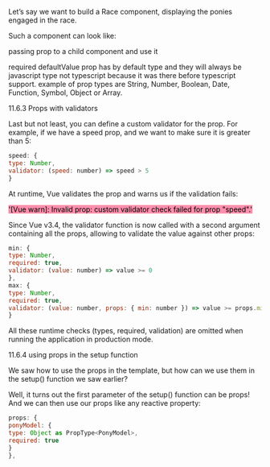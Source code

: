 Let’s say we want to build a Race component, displaying the ponies engaged in the race.

Such a component can look like:

passing prop to a child component and use it 

required 
defaultValue
prop has by default type and they will always be javascript type not typescript because it was there before typescript support. example of prop types are String, Number, Boolean, Date, Function, Symbol, Object or Array.

11.6.3 Props with validators

Last but not least, you can define a custom validator for the prop. For example, if we have a speed prop, and we want to make sure it is greater than 5:

```js
speed: {
type: Number,
validator: (speed: number) => speed > 5
}
```

At runtime, Vue validates the prop and warns us if the validation fails:

<mark style="background: #FF5582A6;">'[Vue warn]: Invalid prop: custom validator check failed for prop "speed".'</mark>

Since Vue v3.4, the validator function is now called with a second argument containing all the props, allowing to validate the value against other props:

```js
min: {
type: Number,
required: true,
validator: (value: number) => value >= 0
},
max: {
type: Number,
required: true,
validator: (value: number, props: { min: number }) => value >= props.min
}
```

All these runtime checks (types, required, validation) are omitted when running the application in production mode.

11.6.4 using props in the setup function

We saw how to use the props in the template, but how can we use them in the setup() function we saw earlier?

Well, it turns out the first parameter of the setup() function can be props! And we can then use our props like any reactive property:

```js
props: {
ponyModel: {
type: Object as PropType<PonyModel>,
required: true
}
},
```